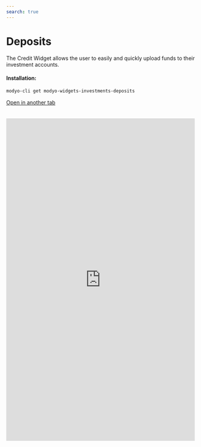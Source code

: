 ```yaml
---
search: true
---
```


# Deposits

The Credit Widget allows the user to easily and quickly upload funds to their investment accounts.

#### Installation:

```bash
modyo-cli get modyo-widgets-investments-deposits
```

[Open in another tab](https://widgets.modyo.com/inversiones/depositos)

 <iframe id="widgetFrame" src="https://widgets.modyo.com/inversiones/depositos" width="100%"  frameBorder="0"  style="min-height:860px;overflow:auto;margin-top:20px;"/> 

| Feature | Description                                                                                                       |
|---------------|-------------------------------------------------------------------------------------------------------------------|
| Fertilize        | It allows you to pay funds to an investment account using payment buttons from different banking institutions. |

 <script> 

 export default {
 mounted () {

 function setFrameHeightCo (id, ht) {
 var ifrm = document.getElementById (id);
 if (ifrm) {
 ifrm.style.height = ht + 4 + "px";
 }
 }
 //iframed document sends its height using postMessage
 function HandleDoCheightMsg (e) {
 //check origin
 if (e.origin === 'https://widgets.modyo.com') {
 //parse data
 var data = json.parse (e.data);

 console.log ('data: ', data)
 //check data object
 if (data ['doChight']) {
 setFrameHeightCo ('WidgetFrame', data ['DoChight']);
 } else {
 SetFrameHeightCo ('WidgetFrame', 700);
 }
 }
 }

 //assign message handler
 if (Window.addEventListener) {
 Window.addEventListener ('message', HandleDoCheightMSG, false);
 }
 }
 }

 </script> 
